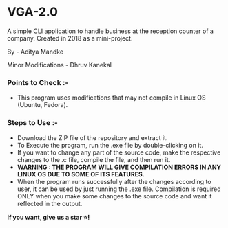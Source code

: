 # VGA-2.0
A simple CLI application to handle business at the reception counter of a company. Created in 2018 as a mini-project.

By - Aditya Mandke

Minor Modifications - Dhruv Kanekal

### Points to Check :-

- This program uses modifications that may not compile in Linux OS (Ubuntu, Fedora).

### Steps to Use :-

- Download the ZIP file of the repository and extract it.
- To Execute the program, run the .exe file by double-clicking on it.
- If you want to change any part of the source code, make the respective changes to the .c file, compile the file, and then run it.
- **WARNING : THE PROGRAM WILL GIVE COMPILATION ERRORS IN ANY LINUX OS DUE TO SOME OF ITS FEATURES.** 
- When the program runs successfully after the changes according to user, it can be used by just running the .exe file. Compilation is required ONLY when you make some changes to the source code and want it reflected in the output.

**If you want, give us a star :star:!**
